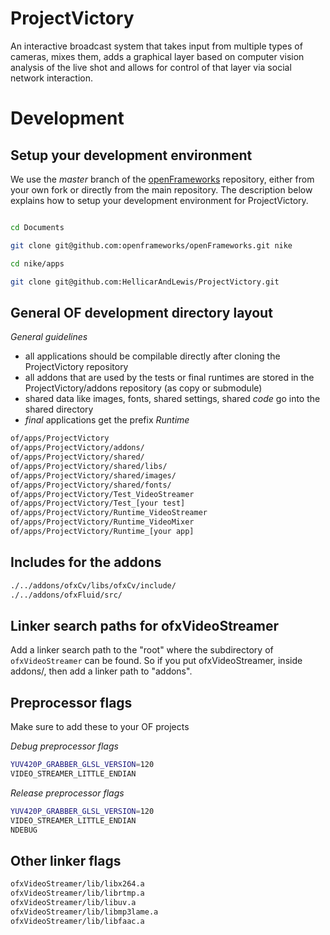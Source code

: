 # ProjectVictory

An interactive broadcast system that takes input from multiple types of cameras, 
mixes them, adds a graphical layer based on computer vision analysis of the live 
shot and allows for control of that layer via social network interaction.

# Development

## Setup your development environment

We use the _master_ branch of the [openFrameworks](https://github.com/openframeworks/openFrameworks)
repository, either from your own fork or directly from the main repository. The 
description below explains how to setup your development environment for 
ProjectVictory.

````sh

cd Documents

git clone git@github.com:openframeworks/openFrameworks.git nike

cd nike/apps

git clone git@github.com:HellicarAndLewis/ProjectVictory.git

````

## General OF development directory layout

_General guidelines_

- all applications should be compilable directly after cloning the ProjectVictory repository
- all addons that are used by the tests or final runtimes are stored in the ProjectVictory/addons repository (as copy or submodule)
- shared data like images, fonts, shared settings, shared _code_ go into the shared directory
- *final* applications get the prefix _Runtime_

````sh
of/apps/ProjectVictory 
of/apps/ProjectVictory/addons/     
of/apps/ProjectVictory/shared/ 
of/apps/ProjectVictory/shared/libs/ 
of/apps/ProjectVictory/shared/images/ 
of/apps/ProjectVictory/shared/fonts/ 
of/apps/ProjectVictory/Test_VideoStreamer
of/apps/ProjectVictory/Test_[your test]
of/apps/ProjectVictory/Runtime_VideoStreamer
of/apps/ProjectVictory/Runtime_VideoMixer
of/apps/ProjectVictory/Runtime_[your app]
````

## Includes for the addons
````sh
./../addons/ofxCv/libs/ofxCv/include/
./../addons/ofxFluid/src/
````

## Linker search paths for ofxVideoStreamer
Add a linker search path to the "root" where the subdirectory of `ofxVideoStreamer` can be found.
So if you put ofxVideoStreamer, inside addons/, then add a linker path to "addons". 

## Preprocessor flags

Make sure to add these to your OF projects

_Debug preprocessor flags_
````sh
YUV420P_GRABBER_GLSL_VERSION=120
VIDEO_STREAMER_LITTLE_ENDIAN
````

_Release preprocessor flags_
````sh
YUV420P_GRABBER_GLSL_VERSION=120
VIDEO_STREAMER_LITTLE_ENDIAN
NDEBUG
````

## Other linker flags

````sh
ofxVideoStreamer/lib/libx264.a
ofxVideoStreamer/lib/librtmp.a
ofxVideoStreamer/lib/libuv.a
ofxVideoStreamer/lib/libmp3lame.a
ofxVideoStreamer/lib/libfaac.a
````